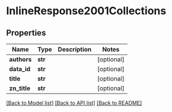 # InlineResponse2001Collections

## Properties
Name | Type | Description | Notes
------------ | ------------- | ------------- | -------------
**authors** | **str** |  | [optional] 
**data_id** | **str** |  | [optional] 
**title** | **str** |  | [optional] 
**zn_title** | **str** |  | [optional] 

[[Back to Model list]](../README.md#documentation-for-models) [[Back to API list]](../README.md#documentation-for-api-endpoints) [[Back to README]](../README.md)



